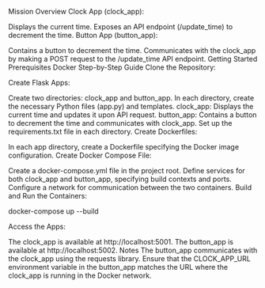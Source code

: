 Mission Overview
Clock App (clock_app):

Displays the current time.
Exposes an API endpoint (/update_time) to decrement the time.
Button App (button_app):

Contains a button to decrement the time.
Communicates with the clock_app by making a POST request to the /update_time API endpoint.
Getting Started
Prerequisites
Docker
Step-by-Step Guide
Clone the Repository:

Create Flask Apps:

Create two directories: clock_app and button_app.
In each directory, create the necessary Python files (app.py) and templates.
clock_app: Displays the current time and updates it upon API request.
button_app: Contains a button to decrement the time and communicates with clock_app.
Set up the requirements.txt file in each directory.
Create Dockerfiles:

In each app directory, create a Dockerfile specifying the Docker image configuration.
Create Docker Compose File:

Create a docker-compose.yml file in the project root.
Define services for both clock_app and button_app, specifying build contexts and ports.
Configure a network for communication between the two containers.
Build and Run the Containers:

docker-compose up --build

Access the Apps:

The clock_app is available at http://localhost:5001.
The button_app is available at http://localhost:5002.
Notes
The button_app communicates with the clock_app using the requests library.
Ensure that the CLOCK_APP_URL environment variable in the button_app matches the URL where the clock_app is running in the Docker network.